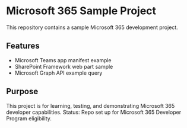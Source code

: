 # Microsoft 365 Sample Project

This repository contains a sample Microsoft 365 development project.

## Features
- Microsoft Teams app manifest example
- SharePoint Framework web part sample
- Microsoft Graph API example query

## Purpose
This project is for learning, testing, and demonstrating Microsoft 365 developer capabilities.
Status: Repo set up for Microsoft 365 Developer Program eligibility.

